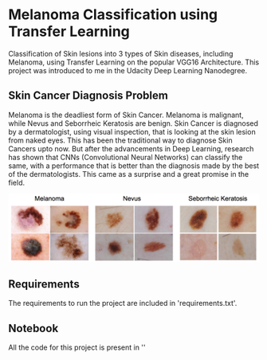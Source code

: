 # Melanoma Classification using Transfer Learning

Classification of Skin lesions into 3 types of Skin diseases, including Melanoma, using Transfer Learning on the popular VGG16 Architecture. This project was introduced to me in the Udacity Deep Learning Nanodegree.

## Skin Cancer Diagnosis Problem

Melanoma is the deadliest form of Skin Cancer. Melanoma is malignant, while Nevus and Seborrheic Keratosis are benign. Skin Cancer is diagnosed by a dermatologist, using visual inspection, that is looking at the skin lesion from naked eyes. This has been the traditional way to diagnose Skin Cancers upto now. But after the advancements in Deep Learning, research has shown that CNNs (Convolutional Neural Networks) can classify the same, with a performance that is better than the diagnosis made by the best of the dermatologists. This came as a surprise and a great promise in the field.

![](skin-disease-classes.png)

## Requirements

The requirements to run the project are included in 'requirements.txt'.

## Notebook

All the code for this project is present in ''
